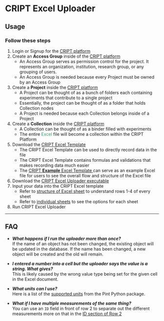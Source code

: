 # CRIPT Excel Uploader

## Usage

[//]: # (todo this could use some graphic at the top to make the UI a bit better)

### Follow these steps

<ol id="usage-steps">
  <li>
    Login or Signup for the <a href="https://www.criptapp.org/" target="_blank">CRIPT platform</a>
  </li>

  <li>
    Create an <b>Access Group</b> inside of the 
    <a href="https://www.criptapp.org/group" target="_blank">CRIPT platform</a>
    <ul>
      <li>
        An Access Group serves as permission control for the project. It represents an organization, institution, research group, or any grouping of users.
      </li>
      <li>
        An Access Group is needed because every Project must be owned by an Access Group
      </li>
    </ul>
  </li>

  <li>
    Create a <b>Project</b> inside the 
    <a href="https://www.criptapp.org/project" target="_blank">CRIPT platform</a>
    <ul>
      <li>
        A Project can be thought of as a bunch of folders each containing experiments that contribute to a single project
      </li>
      <li>
        Essentially, the project can be thought of as a folder that holds Collection nodes
      </li>
      <li>
        A Project is needed because each Collection belongs inside of a Project
      </li>
    </ul>
  </li>

  <li>
    Create a <b>Collection</b> inside the 
    <a href="https://www.criptapp.org/collection" target="_blank">CRIPT platform</a>
    <ul>
      <li>
        <!-- todo is this correct? -->
        A Collection can be thought of as a binder filled with experiments
      </li>
      <li>
        The entire <span style="color: #21a366">Excel</span> file will become a collection within the CRIPT Platform
      </li>
    </ul>
  </li>

  <li>
    Download the
    <a href="https://github.com/C-Accel-CRIPT/cript-excel-uploader/releases/download/v0.6.0/CRIPT_template.xlsx">
        CRIPT Excel Template
    </a>
    <ul>
      <li>
          The CRIPT Excel Template can be used to directly record data in the file
      </li>
      <li>
          The CRIPT Excel Template contains formulas and validations that makes recording data much easier
      </li>
      <li>
        The 
        <a href="https://github.com/C-Accel-CRIPT/cript-excel-uploader/releases/download/v0.6.0/CRIPT_template.Example.xlsx">
          CRIPT <b>Example</b> Excel Template
        </a>
        can serve as an example Excel file for users to see the overall flow and structure of the Excel file
      </li>
    </ul>
  </li>
  <li>
    Download the
    <a href="https://github.com/C-Accel-CRIPT/cript-excel-uploader/releases/download/v0.6.0/CRIPT.Excel.Uploader.exe">
      CRIPT Excel Uploader executable
    </a>
  <li>
    Input your data into the CRIPT Excel template
    <ul>
      <li>
        Refer to <a href="../excel_rows" target="_blank">structure of Excel sheet</a> 
        to understand rows 1-4 of every sheet
      </li>
      <li>
        Refer to <a href="individual_sheets" target="_blank">individual sheets</a> to see the options for each sheet
      </li>
    </ul>
  </li>
  <li>
    Run CRIPT Excel Uploader
  </li>
</ol>

---

## FAQ

- **_What happens if I run the uploader more than once?_**  
  If the name of an object has not been changed, the existing object will be updated in the database. If the name has
  been changed, a new object will be created and the old will remain.

- **_I entered a number into a cell but the uploader says the value is a string. What gives?_**  
  This is likely caused by the wrong value type being set for the given cell in the Excel document.

- **_What units can I use?_**  
  Here is a list of the <a href="https://github.com/hgrecco/pint/blob/master/pint/default_en.txt" target="_blank">
  supported units</a>
  from the Pint Python package.

- **_What if I have multiple measurements of the same thing?_**  
  You can use an `ID` field in front of row 2 to separate out the different measurements more on that in
  the <a href="excel_rows/#id-optional" target="_blank">ID section of Row 2</a>

<div style="margin-bottom: 5rem;"></div>
